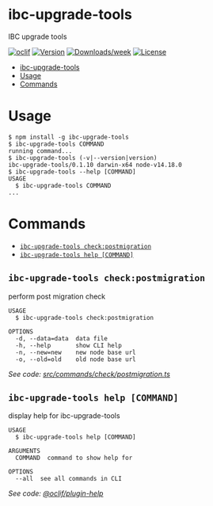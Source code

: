 # ibc-upgrade-tools

IBC upgrade tools

[![oclif](https://img.shields.io/badge/cli-oclif-brightgreen.svg)](https://oclif.io)
[![Version](https://img.shields.io/npm/v/ibc-upgrade-tools.svg)](https://npmjs.org/package/ibc-upgrade-tools)
[![Downloads/week](https://img.shields.io/npm/dw/ibc-upgrade-tools.svg)](https://npmjs.org/package/ibc-upgrade-tools)
[![License](https://img.shields.io/npm/l/ibc-upgrade-tools.svg)](https://github.com/abdelhamidbakhta/ibc-upgrade-tools/blob/master/package.json)

<!-- toc -->
* [ibc-upgrade-tools](#ibc-upgrade-tools)
* [Usage](#usage)
* [Commands](#commands)
<!-- tocstop -->

# Usage

<!-- usage -->
```sh-session
$ npm install -g ibc-upgrade-tools
$ ibc-upgrade-tools COMMAND
running command...
$ ibc-upgrade-tools (-v|--version|version)
ibc-upgrade-tools/0.1.10 darwin-x64 node-v14.18.0
$ ibc-upgrade-tools --help [COMMAND]
USAGE
  $ ibc-upgrade-tools COMMAND
...
```
<!-- usagestop -->

# Commands

<!-- commands -->
* [`ibc-upgrade-tools check:postmigration`](#ibc-upgrade-tools-checkpostmigration)
* [`ibc-upgrade-tools help [COMMAND]`](#ibc-upgrade-tools-help-command)

## `ibc-upgrade-tools check:postmigration`

perform post migration check

```
USAGE
  $ ibc-upgrade-tools check:postmigration

OPTIONS
  -d, --data=data  data file
  -h, --help       show CLI help
  -n, --new=new    new node base url
  -o, --old=old    old node base url
```

_See code: [src/commands/check/postmigration.ts](https://github.com/abdelhamidbakhta/ibc-upgrade-tools/blob/v0.1.10/src/commands/check/postmigration.ts)_

## `ibc-upgrade-tools help [COMMAND]`

display help for ibc-upgrade-tools

```
USAGE
  $ ibc-upgrade-tools help [COMMAND]

ARGUMENTS
  COMMAND  command to show help for

OPTIONS
  --all  see all commands in CLI
```

_See code: [@oclif/plugin-help](https://github.com/oclif/plugin-help/blob/v3.2.3/src/commands/help.ts)_
<!-- commandsstop -->

